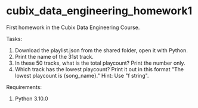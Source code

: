 # cubix_data_engineering_homework1
First homework in the Cubix Data Engineering Course.

Tasks:
1. Download the playlist.json from the shared folder, open it with Python.
2. Print the name of the 31st track.
3. In these 50 tracks, what is the total playcount? Print the number only.
4. Which track has the lowest playcount? Print it out in this format "The lowest playcount is {song_name}." Hint: Use "f string".

Requirements:
1. Python 3.10.0